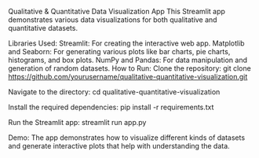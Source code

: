 Qualitative & Quantitative Data Visualization App
This Streamlit app demonstrates various data visualizations for both qualitative and quantitative datasets.

Libraries Used:
Streamlit: For creating the interactive web app.
Matplotlib and Seaborn: For generating various plots like bar charts, pie charts, histograms, and box plots.
NumPy and Pandas: For data manipulation and generation of random datasets.
How to Run:
Clone the repository:
git clone https://github.com/yourusername/qualitative-quantitative-visualization.git

Navigate to the directory:
cd qualitative-quantitative-visualization

Install the required dependencies:
pip install -r requirements.txt

Run the Streamlit app:
streamlit run app.py

Demo:
The app demonstrates how to visualize different kinds of datasets and generate interactive plots that help with understanding the data.
